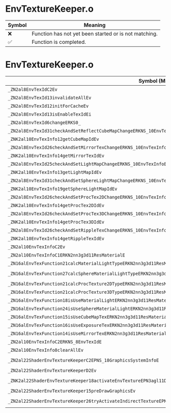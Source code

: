 # EnvTextureKeeper.o
| Symbol | Meaning 
| ------------- | ------------- 
| :x: | Function has not yet been started or is not matching. 
| :white_check_mark: | Function is completed. 


# EnvTextureKeeper.o
| Symbol (Mangled) | Symbol (Demangled) | Decompiled? |
| ------------- |  ------------- | ------------- |
| `_ZN2al8EnvTexIdC2Ev` | `al::EnvTexId::EnvTexId(void)` | :white_check_mark: |
| `_ZN2al8EnvTexId13invalidateAllEv` | `al::EnvTexId::invalidateAll(void)` | :white_check_mark: |
| `_ZN2al8EnvTexId12initForCacheEv` | `al::EnvTexId::initForCache(void)` | :white_check_mark: |
| `_ZN2al8EnvTexId13isEnableTexIdEi` | `al::EnvTexId::isEnableTexId(int)` | :white_check_mark: |
| `_ZN2al8EnvTexId6changeERKS0_` | `al::EnvTexId::change(al::EnvTexId const&)` | :white_check_mark: |
| `_ZN2al8EnvTexId31checkAndSetReflectCubeMapChangeERKNS_10EnvTexInfoE` | `al::EnvTexId::checkAndSetReflectCubeMapChange(al::EnvTexInfo const&)` | :white_check_mark: |
| `_ZNK2al10EnvTexInfo12getCubeMapIdEv` | `al::EnvTexInfo::getCubeMapId(void)const` | :white_check_mark: |
| `_ZN2al8EnvTexId26checkAndSetMirrorTexChangeERKNS_10EnvTexInfoE` | `al::EnvTexId::checkAndSetMirrorTexChange(al::EnvTexInfo const&)` | :white_check_mark: |
| `_ZNK2al10EnvTexInfo14getMirrorTexIdEv` | `al::EnvTexInfo::getMirrorTexId(void)const` | :white_check_mark: |
| `_ZN2al8EnvTexId25checkAndSetLightMapChangeERKNS_10EnvTexInfoE` | `al::EnvTexId::checkAndSetLightMapChange(al::EnvTexInfo const&)` | :white_check_mark: |
| `_ZNK2al10EnvTexInfo13getLightMapIdEv` | `al::EnvTexInfo::getLightMapId(void)const` | :white_check_mark: |
| `_ZN2al8EnvTexId31checkAndSetSphereLightMapChangeERKNS_10EnvTexInfoE` | `al::EnvTexId::checkAndSetSphereLightMapChange(al::EnvTexInfo const&)` | :white_check_mark: |
| `_ZNK2al10EnvTexInfo19getSphereLightMapIdEv` | `al::EnvTexInfo::getSphereLightMapId(void)const` | :white_check_mark: |
| `_ZN2al8EnvTexId26checkAndSetProcTex2DChangeERKNS_10EnvTexInfoE` | `al::EnvTexId::checkAndSetProcTex2DChange(al::EnvTexInfo const&)` | :white_check_mark: |
| `_ZNK2al10EnvTexInfo14getProcTex2DIdEv` | `al::EnvTexInfo::getProcTex2DId(void)const` | :white_check_mark: |
| `_ZN2al8EnvTexId26checkAndSetProcTex3DChangeERKNS_10EnvTexInfoE` | `al::EnvTexId::checkAndSetProcTex3DChange(al::EnvTexInfo const&)` | :white_check_mark: |
| `_ZNK2al10EnvTexInfo14getProcTex3DIdEv` | `al::EnvTexInfo::getProcTex3DId(void)const` | :white_check_mark: |
| `_ZN2al8EnvTexId26checkAndSetRippleTexChangeERKNS_10EnvTexInfoE` | `al::EnvTexId::checkAndSetRippleTexChange(al::EnvTexInfo const&)` | :white_check_mark: |
| `_ZNK2al10EnvTexInfo14getRippleTexIdEv` | `al::EnvTexInfo::getRippleTexId(void)const` | :white_check_mark: |
| `_ZN2al10EnvTexInfoC2Ev` | `al::EnvTexInfo::EnvTexInfo(void)` | :white_check_mark: |
| `_ZN2al10EnvTexInfoC1ERKN2nn3g3d11ResMaterialE` | `al::EnvTexInfo::EnvTexInfo(nn::g3d::ResMaterial const&)` | :white_check_mark: |
| `_ZN16alEnvTexFunction21calcMaterialLightTypeERKN2nn3g3d11ResMaterialE` | `alEnvTexFunction::calcMaterialLightType(nn::g3d::ResMaterial const&)` | :white_check_mark: |
| `_ZN16alEnvTexFunction27calcSphereMaterialLightTypeERKN2nn3g3d11ResMaterialE` | `alEnvTexFunction::calcSphereMaterialLightType(nn::g3d::ResMaterial const&)` | :white_check_mark: |
| `_ZN16alEnvTexFunction21calcProcTexture2DTypeERKN2nn3g3d11ResMaterialE` | `alEnvTexFunction::calcProcTexture2DType(nn::g3d::ResMaterial const&)` | :white_check_mark: |
| `_ZN16alEnvTexFunction21calcProcTexture3DTypeERKN2nn3g3d11ResMaterialE` | `alEnvTexFunction::calcProcTexture3DType(nn::g3d::ResMaterial const&)` | :white_check_mark: |
| `_ZN16alEnvTexFunction18isUseMaterialLightERKN2nn3g3d11ResMaterialE` | `alEnvTexFunction::isUseMaterialLight(nn::g3d::ResMaterial const&)` | :white_check_mark: |
| `_ZN16alEnvTexFunction24isUseSphereMaterialLightERKN2nn3g3d11ResMaterialE` | `alEnvTexFunction::isUseSphereMaterialLight(nn::g3d::ResMaterial const&)` | :white_check_mark: |
| `_ZN16alEnvTexFunction15isUseCubeMapTexERKN2nn3g3d11ResMaterialE` | `alEnvTexFunction::isUseCubeMapTex(nn::g3d::ResMaterial const&)` | :white_check_mark: |
| `_ZN16alEnvTexFunction16isUseExposureTexERKN2nn3g3d11ResMaterialE` | `alEnvTexFunction::isUseExposureTex(nn::g3d::ResMaterial const&)` | :white_check_mark: |
| `_ZN16alEnvTexFunction14isUseMirrorTexERKN2nn3g3d11ResMaterialE` | `alEnvTexFunction::isUseMirrorTex(nn::g3d::ResMaterial const&)` | :white_check_mark: |
| `_ZN2al10EnvTexInfoC2ERKNS_8EnvTexIdE` | `al::EnvTexInfo::EnvTexInfo(al::EnvTexId const&)` | :white_check_mark: |
| `_ZN2al10EnvTexInfo8clearAllEv` | `al::EnvTexInfo::clearAll(void)` | :white_check_mark: |
| `_ZN2al22ShaderEnvTextureKeeperC2EPNS_18GraphicsSystemInfoE` | `al::ShaderEnvTextureKeeper::ShaderEnvTextureKeeper(al::GraphicsSystemInfo *)` | :white_check_mark: |
| `_ZN2al22ShaderEnvTextureKeeperD2Ev` | `al::ShaderEnvTextureKeeper::~ShaderEnvTextureKeeper()` | :white_check_mark: |
| `_ZNK2al22ShaderEnvTextureKeeper18activateEnvTextureEPN3agl11DrawContextERKNS_10EnvTexInfoEPNS_19ModelAdditionalInfoEbb` | `al::ShaderEnvTextureKeeper::activateEnvTexture(agl::DrawContext *,al::EnvTexInfo const&,al::ModelAdditionalInfo *,bool,bool)const` | :white_check_mark: |
| `_ZN2al22ShaderEnvTextureKeeper15preDrawGraphicsEv` | `al::ShaderEnvTextureKeeper::preDrawGraphics(void)` | :white_check_mark: |
| `_ZN2al22ShaderEnvTextureKeeper26tryActivateIndirectTextureEPN3agl11DrawContextERKNS1_15SamplerLocationE` | `al::ShaderEnvTextureKeeper::tryActivateIndirectTexture(agl::DrawContext *,agl::SamplerLocation const&)` | :white_check_mark: |

